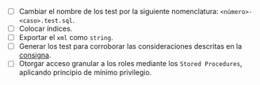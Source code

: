 - [ ] Cambiar el nombre de los test por la siguiente nomenclatura: `<número>-<caso>.test.sql`.
- [ ] Colocar índices.
- [ ] Exportar el `xml` como `string`.
- [ ] Generar los test para corroborar las consideraciones descritas en la [consigna](./README.md/#consigna).
- [ ] Otorgar acceso granular a los roles mediante los `Stored Procedures`, aplicando principio de mínimo privilegio.
